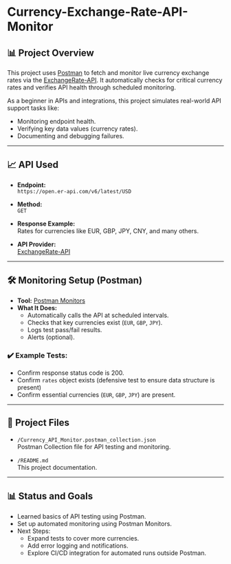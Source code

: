 # Currency-Exchange-Rate-API-Monitor

## 📊 Project Overview

This project uses [Postman](https://www.postman.com/) to fetch and monitor live currency exchange rates via the [ExchangeRate-API](https://www.exchangerate-api.com/). It automatically checks for critical currency rates and verifies API health through scheduled monitoring.

As a beginner in APIs and integrations, this project simulates real-world API support tasks like:
- Monitoring endpoint health.
- Verifying key data values (currency rates).
- Documenting and debugging failures.

---

## 📈 API Used

- **Endpoint:**  
  `https://open.er-api.com/v6/latest/USD`

- **Method:**  
  `GET`

- **Response Example:**  
  Rates for currencies like EUR, GBP, JPY, CNY, and many others.

- **API Provider:**  
  [ExchangeRate-API](https://www.exchangerate-api.com/)

---

## 🛠️ Monitoring Setup (Postman)

- **Tool:** [Postman Monitors](https://learning.postman.com/docs/monitors/intro-monitors/)
- **What It Does:**
  - Automatically calls the API at scheduled intervals.
  - Checks that key currencies exist (`EUR`, `GBP`, `JPY`).
  - Logs test pass/fail results.
  - Alerts (optional).

### ✔️ Example Tests:
- Confirm response status code is 200.
- Confirm `rates` object exists (defensive test to ensure data structure is present)
- Confirm essential currencies (`EUR`, `GBP`, `JPY`) are present.

---

## 📂 Project Files

- `/Currency_API_Monitor.postman_collection.json`  
  Postman Collection file for API testing and monitoring.

- `/README.md`  
  This project documentation.

---

## 📊 Status and Goals

- Learned basics of API testing using Postman.
- Set up automated monitoring using Postman Monitors.
- Next Steps:
  - Expand tests to cover more currencies.
  - Add error logging and notifications.
  - Explore CI/CD integration for automated runs outside Postman.
